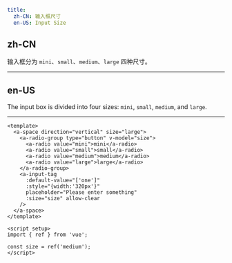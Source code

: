 ```yaml
title:
  zh-CN: 输入框尺寸
  en-US: Input Size
```

## zh-CN

输入框分为 `mini`、`small`、`medium`、`large` 四种尺寸。

---

## en-US

The input box is divided into four sizes: `mini`, `small`, `medium`, and `large`.

---

```vue
<template>
  <a-space direction="vertical" size="large">
    <a-radio-group type="button" v-model="size">
      <a-radio value="mini">mini</a-radio>
      <a-radio value="small">small</a-radio>
      <a-radio value="medium">medium</a-radio>
      <a-radio value="large">large</a-radio>
    </a-radio-group>
    <a-input-tag
      :default-value="['one']"
      :style="{width:'320px'}"
      placeholder="Please enter something"
      :size="size" allow-clear
    />
  </a-space>
</template>

<script setup>
import { ref } from 'vue';

const size = ref('medium');
</script>
```
